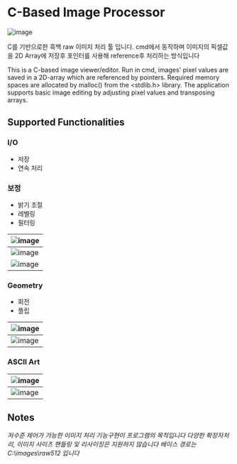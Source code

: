 # C-Based Image Processor

![image](https://user-images.githubusercontent.com/22307448/142989076-8d93b180-4fd3-4e7d-84f6-9fdfcfbb8b1b.png)

C를 기반으로한 흑백 raw 이미지 처리 툴 입니다.
cmd에서 동작하며 이미지의 픽셀값을 2D Array에 저장후 포인터를 사용해 reference후 처리하는 방식입니다


This is a C-based image viewer/editor.
Run in cmd, images' pixel values are saved in a 2D-array which are referenced by pointers.
Required memory spaces are allocated by malloc() from the <stdlib.h> library.
The application supports basic image editing by adjusting pixel values and transposing arrays.



## Supported Functionalities

### I/O
- 저장
- 연속 처리


### 보정
- 밝기 조절
- 레벨링
- 필터링

| ![image](https://user-images.githubusercontent.com/22307448/142999839-588f0d5d-fbff-4d9b-a622-a483e3771507.png) |
| ------------------------------------------------------------ |
| ![image](https://user-images.githubusercontent.com/22307448/142996252-9bc0bf1b-12c6-4103-8453-dbba58e657c3.png) |
| ![image](https://user-images.githubusercontent.com/22307448/142996285-c2c12f87-ac17-410d-bce6-06775b0a00c6.png) |










### Geometry
- 회전
- 플립

| ![image](https://user-images.githubusercontent.com/22307448/142996198-11eb1950-ac77-455b-bc93-e74e89ca3dc1.png) |
| ------------------------------------------------------------ |
| ![image](https://user-images.githubusercontent.com/22307448/142996220-c6a6d45a-dfc0-4273-b9a1-f33705a46066.png) |






### ASCII Art

| ![image](https://user-images.githubusercontent.com/22307448/142996147-7fdb05b5-e028-4ee6-9771-c11d04dd1de5.png) |
| ------------------------------------------------------------ |
| ![image](https://user-images.githubusercontent.com/22307448/142996172-f27c0f02-9ff7-464f-b5b9-e81f6ef7bed3.png) |







## Notes
_저수준 제어가 가능한 이미지 처리 기능구현이 프로그램의 목적입니다_
_다양한 확장자처리, 이미지 사이즈 핸들링 및 리사이징은 지원하지 않습니다_
_베이스 경로는 C:\images\raw512 입니다_

